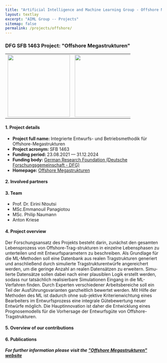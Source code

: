 ```yaml
---
title: "Artificial Intelligence and Machine Learning Group - Offshore Megastrukturen project"
layout: textlay
excerpt: "AIML Group -- Projects"
sitemap: false
permalink: /projects/offshore/
---
```


### DFG SFB 1463 Project: "Offshore Megastrukturen"

<table style="border-collapse: collapse; width: 80%;" border="0">
<tbody>
<tr>
<td style="width: 40%; text-align: center;"><img src="{{ site.url }}{{ site.baseurl }}/images/logopic/SFB1463_Logo.png" alt="" width="200" /></td>
<td style="width: 40%; text-align: center;"><img src="{{ site.url }}{{ site.baseurl }}/images/logopic/logo-dfg.jpg" alt="" width = "200"/></td>
</tr>
</tbody>
</table>

#### 1. Project details
- <b>Project full name: </b> Integrierte Entwurfs- und Betriebsmethodik für Offshore-Megastrukturen
- <b>Project acronym: </b> SFB 1463 
- <b>Funding period: </b> 23.08.2021 — 31.12.2024
- <b>Funding body: </b> <a href="https://www.dfg.de/gefoerderte_projekte/programme_und_projekte/listen/projektdetails/index.jsp?id=434502799" target="_new">German Research Foundation (Deutsche Forschungsgemeinschaft - DFG)</a>
- <b>Homepage: </b> <a href="https://www.sfb1463.uni-hannover.de/">Offshore Megastrukturen</a>


#### 2. Involved partners

#### 3. Team
- Prof. Dr. Eirini Ntoutsi
- MSc.Emmanouil Panagiotou
- MSc. Philip Naumann
- Anton Kriese

#### 4. Project overview

Der Forschungsansatz des Projekts besteht darin, zunächst den gesamten Lebensprozess von Offshore-Trag-strukturen in einzelne Lebensphasen zu unterteilen und mit Entwurfsparametern zu beschreiben. Als Grundlage für die ML-Methoden soll eine Datenbank aus realen Tragstrukturen generiert und anschließend durch simulierte Tragstrukturentwürfe angereichert werden, um die geringe Anzahl an realen Datensätzen zu erweitern. Simu-lierte Datensätze sollen dabei nach einer plausiblen Logik erstellt werden, sodass nur tatsächlich realisierbare Simulationen Eingang in die ML-Verfahren finden. Durch Experten verschiedener Arbeitsbereiche soll ein Teil der Ausführungsvarianten ganzheitlich bewertet werden. Mit Hilfe der Methoden des ML ist dadurch ohne sub-jektive Kriterienwichtung eines Bearbeiters im Entwurfsprozess eine integrale Gütebewertung neuer Entwürfe möglich. Die Hauptinnovation ist daher die Entwicklung eines Prognosemodells für die Vorhersage der Entwurfsgüte von Offshore-Tragstrukturen.

#### 5. Overview of our contributions

#### 6. Publications

<b><i>For further information please visit the <a href ="https://www.sfb1463.uni-hannover.de">"Offshore Megastrukturen" website</a></i></b>

